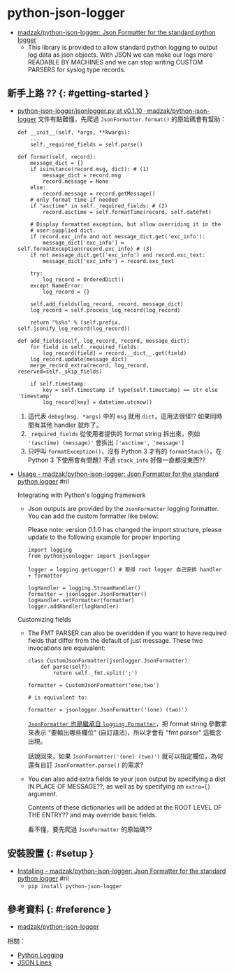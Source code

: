 # python-json-logger

  - [madzak/python\-json\-logger: Json Formatter for the standard python logger](https://github.com/madzak/python-json-logger)
      - This library is provided to allow standard python logging to output log data as json objects. With JSON we can make our logs more READABLE BY MACHINES and we can stop writing CUSTOM PARSERS for syslog type records.

## 新手上路 ?? {: #getting-started }

  - [python\-json\-logger/jsonlogger\.py at v0\.1\.10 · madzak/python\-json\-logger](https://github.com/madzak/python-json-logger/blob/v0.1.10/src/pythonjsonlogger/jsonlogger.py#L178) 文件有點難懂，先爬過 `JsonFormatter.format()` 的原始碼會有幫助：

        def __init__(self, *args, **kwargs):
            ...
            self._required_fields = self.parse()

        def format(self, record):
            message_dict = {}
            if isinstance(record.msg, dict): # (1)
                message_dict = record.msg
                record.message = None
            else:
                record.message = record.getMessage()
            # only format time if needed
            if "asctime" in self._required_fields: # (2)
                record.asctime = self.formatTime(record, self.datefmt)

            # Display formatted exception, but allow overriding it in the
            # user-supplied dict.
            if record.exc_info and not message_dict.get('exc_info'):
                message_dict['exc_info'] = self.formatException(record.exc_info) # (3)
            if not message_dict.get('exc_info') and record.exc_text:
                message_dict['exc_info'] = record.exc_text

            try:
                log_record = OrderedDict()
            except NameError:
                log_record = {}

            self.add_fields(log_record, record, message_dict)
            log_record = self.process_log_record(log_record)

            return "%s%s" % (self.prefix, self.jsonify_log_record(log_record))

        def add_fields(self, log_record, record, message_dict):
            for field in self._required_fields:
                log_record[field] = record.__dict__.get(field)
            log_record.update(message_dict)
            merge_record_extra(record, log_record, reserved=self._skip_fields)

            if self.timestamp:
                key = self.timestamp if type(self.timestamp) == str else 'timestamp'
                log_record[key] = datetime.utcnow()

     1. 這代表 `debug(msg, *args)` 中的 `msg` 就用 `dict`，這用法很怪!? 如果同時間有其他 handler 就炸了。
     2. `_required_fields` 從使用者提供的 format string 拆出來，例如 `'(asctime) (message)'` 會拆出 `['asctime', 'message']`
     3. 只呼叫 `formatException()`，沒有 Python 3 才有的 `formatStack()`，在 Python 3 下使用會有問題? 不過 `stack_info` 好像一直都沒東西??

  - [Usage - madzak/python\-json\-logger: Json Formatter for the standard python logger](https://github.com/madzak/python-json-logger#usage) #ril

    Integrating with Python's logging framework

      - Json outputs are provided by the `JsonFormatter` logging formatter. You can add the custom formatter like below:

        Please note: version 0.1.0 has changed the import structure, please update to the following example for proper importing

            import logging
            from pythonjsonlogger import jsonlogger

            logger = logging.getLogger() # 取得 root logger 自己安排 handler + formatter

            logHandler = logging.StreamHandler()
            formatter = jsonlogger.JsonFormatter()
            logHandler.setFormatter(formatter)
            logger.addHandler(logHandler)

    Customizing fields

      - The FMT PARSER can also be overidden if you want to have required fields that differ from the default of just message. These two invocations are equivalent:

            class CustomJsonFormatter(jsonlogger.JsonFormatter):
                def parse(self):
                    return self._fmt.split(';')

            formatter = CustomJsonFormatter('one;two')

            # is equivalent to:

            formatter = jsonlogger.JsonFormatter('(one) (two)')

        [`JsonFormatter` 也是繼承自 `logging.Formatter`](https://github.com/madzak/python-json-logger/blob/v0.1.10/src/pythonjsonlogger/jsonlogger.py#L77)，把 format string 參數拿來表示 "要輸出哪些欄位" (自訂語法)，所以才會有 "fmt parser" 這概念出現。

        話說回來，如果 `JsonFormatter('(one) (two)')` 就可以指定欄位，為何還有自訂 `JsonFormatter.parse()` 的需求?

      - You can also add extra fields to your json output by specifying a dict IN PLACE OF MESSAGE??, as well as by specifying an `extra={}` argument.

        Contents of these dictionaries will be added at the ROOT LEVEL OF THE ENTRY?? and may override basic fields.

        看不懂，要先爬過 `JsonFormatter` 的原始碼??

## 安裝設置 {: #setup }

  - [Installing - madzak/python\-json\-logger: Json Formatter for the standard python logger](https://github.com/madzak/python-json-logger#installing) #ril
      - `pip install python-json-logger`

## 參考資料 {: #reference }

  - [madzak/python-json-logger](https://github.com/madzak/python-json-logger)

相關：

  - [Python Logging](python-logging.md)
  - [JSON Lines](jsonlines.md)
